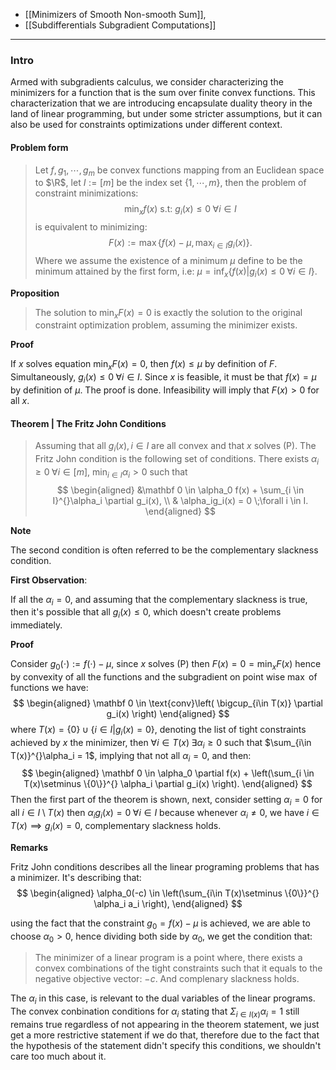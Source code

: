 - [[Minimizers of Smooth Non-smooth Sum]], 
- [[Subdifferentials Subgradient Computations]]


---
### **Intro**

Armed with subgradients calculus, we consider characterizing the minimizers for a function that is the sum over finite convex functions. 
This characterization that we are introducing encapsulate duality theory in the land of linear programming, but under some stricter assumptions, but it can also be used for constraints optimizations under different context. 

#### **Problem form**
> Let $f, g_1, \cdots, g_m$ be convex functions mapping from an Euclidean space to $\R$, let $I:= [m]$ be the index set $\{1, \cdots, m\}$, then the problem of constraint minimizations: 
> $$
>   \min_x f(x) \text{ s.t: } g_i(x) \le 0 \;\forall i \in I \tag{P}
> $$
> is equivalent to minimizing: 
> $$
>   F(x) := \max \left\lbrace f(x) - \mu, \max_{i\in I}g_i(x)\right\rbrace. 
> $$
> Where we assume the existence of a minimum $\mu$ define to be the minimum attained by the first form, i.e: $\mu = \inf_{x}\{f(x)| g_i(x) \le 0\; \forall i \in I\}$. 

**Proposition**
> The solution to $\min_{x} F(x) = 0$ is exactly the solution to the original constraint optimization problem, assuming the minimizer exists. 

**Proof**

If $x$ solves equation $\min_x F(x) = 0$, then $f(x) \le \mu$ by definition of $F$. 
Simultaneously, $g_i(x) \le 0\;\forall i \in I$. 
Since $x$ is feasible, it must be that $f(x) = \mu$ by definition of $\mu$. 
The proof is done. 
Infeasibility will imply that $F(x) > 0$ for all $x$. 


#### **Theorem | The Fritz John Conditions**
> Assuming that all $g_i(x), i\in I$ are all convex and that $x$ solves (P).
> The Fritz John condition is the following set of conditions. 
> There exists $\alpha_i \ge 0 \;\forall i\in [m]$, $\min_{i \in I}\alpha_i > 0$ such that
> $$
> \begin{aligned}
>   &\mathbf 0 \in \alpha_0 f(x) + \sum_{i \in I}^{}\alpha_i \partial g_i(x), 
>   \\
>   & \alpha_ig_i(x) = 0 \;\forall i \in I. 
> \end{aligned}
> $$

**Note**

The second condition is often referred to be the complementary slackness condition. 

**First Observation**: 

If all the $\alpha_i = 0$, and assuming that the complementary slackness is true, then it's possible that all $g_i(x) \le 0$, which doesn't create problems immediately. 

**Proof**

Consider $g_0(\cdot) := f(\cdot) - \mu$, since $x$ solves (P) then $F(x) = 0 = \min_x F(x)$ hence by convexity of all the functions and the subgradient on point wise $\max$ of functions we have: 
$$
\begin{aligned}
    \mathbf 0 \in \text{conv}\left(
        \bigcup_{i\in T(x)} \partial g_i(x)
    \right)
\end{aligned}
$$
where $T(x) = \{0\}\cup \{i \in I| g_i(x)= 0\}$, denoting the list of tight constraints achieved by $x$ the minimizer, then $\forall i \in T(x) \;\exists \alpha_i \ge 0$ such that $\sum_{i\in T(x)}^{}\alpha_i = 1$, implying that not all $\alpha_i = 0$, and then: 
$$
\begin{aligned}
    \mathbf 0 \in \alpha_0 \partial f(x) + \left(\sum_{i \in T(x)\setminus \{0\}}^{} \alpha_i \partial g_i(x)
    \right). 
\end{aligned}
$$
Then the first part of the theorem is shown, next, consider setting $\alpha_i = 0$ for all $i\in I \setminus T(x)$ then $\alpha_i g_i(x) = 0\; \forall i \in I$ because whenever $\alpha_i\not= 0$, we have $i \in T(x) \implies g_i(x) = 0$, complementary slackness holds. 

**Remarks**

Fritz John conditions describes all the linear programing problems that has a minimizer. It's describing that: 
$$
\begin{aligned}
    \alpha_0(-c) \in \left(\sum_{i\in T(x)\setminus \{0\}}^{}
        \alpha_i a_i
    \right), 
\end{aligned}
$$

using the fact that the constraint $g_0 = f(x) - \mu$ is achieved, we are able to choose $\alpha_0 > 0$, hence dividing both side by $\alpha_0$, we get the condition that: 
> The minimizer of a linear program is a point where, there exists a convex combinations of the tight constraints such that it equals to the negative objective vector: $-c$. And complenary slackness holds. 

The $\alpha_i$ in this case, is relevant to the dual variables of the linear programs. 
The convex conbination conditions for $\alpha_i$ stating that $\Sigma_{i\in I(x)}\alpha_i = 1$ still remains true regardless of not appearing in the theorem statement, we just get a more restrictive statement if we do that, therefore due to the fact that the hypothesis of the statement didn't specify this conditions, we shouldn't care too much about it. 



